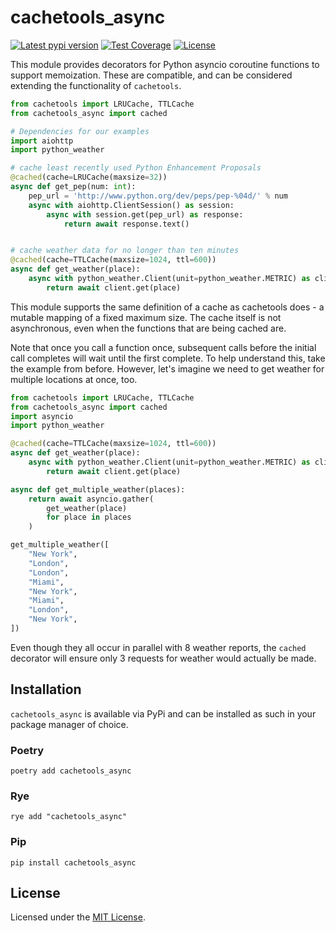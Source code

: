 # cachetools_async

[![Latest pypi version](https://img.shields.io/pypi/v/cachetools-async)](https://pypi.org/project/cachetools-async/)
[![Test Coverage](https://img.shields.io/codecov/c/github/imnotjames/cachetools-async/master.svg)](https://codecov.io/gh/imnotjames/cachetools-async)
[![License](https://img.shields.io/github/license/imnotjames/cachetools-async)](./LICENSE)


This module provides decorators for Python asyncio coroutine functions
to support memoization.  These are compatible, and can be considered extending
the functionality of `cachetools`.

```python
from cachetools import LRUCache, TTLCache
from cachetools_async import cached

# Dependencies for our examples
import aiohttp
import python_weather

# cache least recently used Python Enhancement Proposals
@cached(cache=LRUCache(maxsize=32))
async def get_pep(num: int):
    pep_url = 'http://www.python.org/dev/peps/pep-%04d/' % num
    async with aiohttp.ClientSession() as session:
        async with session.get(pep_url) as response:
            return await response.text()


# cache weather data for no longer than ten minutes
@cached(cache=TTLCache(maxsize=1024, ttl=600))
async def get_weather(place):
    async with python_weather.Client(unit=python_weather.METRIC) as client:
        return await client.get(place)
```

This module supports the same definition of a cache as cachetools does - a mutable mapping of a fixed
maximum size.  The cache itself is not asynchronous, even when the functions that are being cached are.

Note that once you call a function once, subsequent calls before the initial call completes will wait
until the first complete.  To help understand this, take the example from before.  However, let's imagine
we need to get weather for multiple locations at once, too.

```python
from cachetools import LRUCache, TTLCache
from cachetools_async import cached
import asyncio
import python_weather

@cached(cache=TTLCache(maxsize=1024, ttl=600))
async def get_weather(place):
    async with python_weather.Client(unit=python_weather.METRIC) as client:
        return await client.get(place)

async def get_multiple_weather(places):
    return await asyncio.gather(
        get_weather(place)
        for place in places
    )

get_multiple_weather([
    "New York",
    "London",
    "London",
    "Miami",
    "New York",
    "Miami",
    "London",
    "New York",
])
```

Even though they all occur in parallel with 8 weather reports, the `cached` decorator will ensure
only 3 requests for weather would actually be made.

## Installation

`cachetools_async` is available via PyPi and can be installed as such in your package manager of choice.

### Poetry

```shell
poetry add cachetools_async
```

### Rye

```shell
rye add "cachetools_async"
```

### Pip

```shell
pip install cachetools_async
```


## License

Licensed under the [MIT License](./LICENSE).